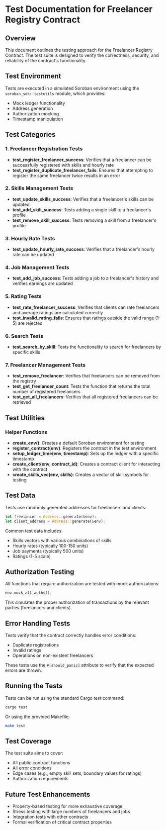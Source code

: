# Test Documentation for Freelancer Registry Contract

## Overview

This document outlines the testing approach for the Freelancer Registry Contract. The test suite is designed to verify the correctness, security, and reliability of the contract's functionality.

## Test Environment

Tests are executed in a simulated Soroban environment using the `soroban_sdk::testutils` module, which provides:

- Mock ledger functionality
- Address generation
- Authorization mocking
- Timestamp manipulation

## Test Categories

### 1. Freelancer Registration Tests

- **test_register_freelancer_success**: Verifies that a freelancer can be successfully registered with skills and hourly rate
- **test_register_duplicate_freelancer_fails**: Ensures that attempting to register the same freelancer twice results in an error

### 2. Skills Management Tests

- **test_update_skills_success**: Verifies that a freelancer's skills can be updated
- **test_add_skill_success**: Tests adding a single skill to a freelancer's profile
- **test_remove_skill_success**: Tests removing a skill from a freelancer's profile

### 3. Hourly Rate Tests

- **test_update_hourly_rate_success**: Verifies that a freelancer's hourly rate can be updated

### 4. Job Management Tests

- **test_add_job_success**: Tests adding a job to a freelancer's history and verifies earnings are updated

### 5. Rating Tests

- **test_rate_freelancer_success**: Verifies that clients can rate freelancers and average ratings are calculated correctly
- **test_invalid_rating_fails**: Ensures that ratings outside the valid range (1-5) are rejected

### 6. Search Tests

- **test_search_by_skill**: Tests the functionality to search for freelancers by specific skills

### 7. Freelancer Management Tests

- **test_remove_freelancer**: Verifies that freelancers can be removed from the registry
- **test_get_freelancer_count**: Tests the function that returns the total number of registered freelancers
- **test_get_all_freelancers**: Verifies that all registered freelancers can be retrieved

## Test Utilities

### Helper Functions

- **create_env()**: Creates a default Soroban environment for testing
- **register_contract(env)**: Registers the contract in the test environment
- **setup_ledger_time(env, timestamp)**: Sets up the ledger with a specific timestamp
- **create_client(env, contract_id)**: Creates a contract client for interacting with the contract
- **create_skills_vec(env, skills)**: Creates a vector of skill symbols for testing

## Test Data

Tests use randomly generated addresses for freelancers and clients:
```rust
let freelancer = Address::generate(&env);
let client_address = Address::generate(&env);
```

Common test data includes:
- Skills vectors with various combinations of skills
- Hourly rates (typically 100-150 units)
- Job payments (typically 500 units)
- Ratings (1-5 scale)

## Authorization Testing

All functions that require authorization are tested with mock authorizations:
```rust
env.mock_all_auths();
```

This simulates the proper authorization of transactions by the relevant parties (freelancers and clients).

## Error Handling Tests

Tests verify that the contract correctly handles error conditions:
- Duplicate registrations
- Invalid ratings
- Operations on non-existent freelancers

These tests use the `#[should_panic]` attribute to verify that the expected errors are thrown.

## Running the Tests

Tests can be run using the standard Cargo test command:
```bash
cargo test
```

Or using the provided Makefile:
```bash
make test
```

## Test Coverage

The test suite aims to cover:
- All public contract functions
- All error conditions
- Edge cases (e.g., empty skill sets, boundary values for ratings)
- Authorization requirements

## Future Test Enhancements

- Property-based testing for more exhaustive coverage
- Stress testing with large numbers of freelancers and jobs
- Integration tests with other contracts
- Formal verification of critical contract properties
